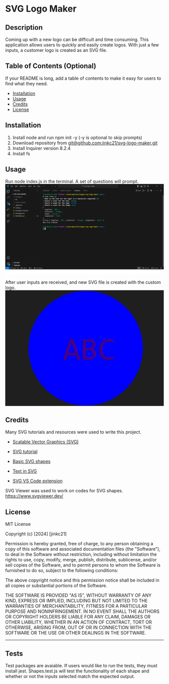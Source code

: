 # SVG Logo Maker

## Description

Coming up with a new logo can be difficult and time consuming. This application allows users to quickly and easily create logos. With just a few inputs, a customer logo is created as an SVG file.

## Table of Contents (Optional)

If your README is long, add a table of contents to make it easy for users to find what they need.

- [Installation](#installation)
- [Usage](#usage)
- [Credits](#credits)
- [License](#license)

## Installation

1. Install node and run npm init -y (-y is optional to skip prompts)
2. Download repository from [git@github.com:jinkc21/svg-logo-maker.git](https://github.com/jinkc21/svg-logo-maker.git)
3. Install Inquirer version 8.2.4
4. Install fs


## Usage

Run node index.js in the terminal. A set of questions will prompt. 
![screenshot](assets/screenshot.png)

After user inputs are received, and new SVG file is created with the custom logo.
![sample](assets/sample.png)

## Credits

Many SVG tutorials and resources were used to write this project. 

* [Scalable Vector Graphics (SVG)](https://en.wikipedia.org/wiki/Scalable_Vector_Graphics)

* [SVG tutorial](https://developer.mozilla.org/en-US/docs/Web/SVG/Tutorial)

* [Basic SVG shapes](https://developer.mozilla.org/en-US/docs/Web/SVG/Tutorial/Basic_Shapes)

* [Text in SVG](https://developer.mozilla.org/en-US/docs/Web/SVG/Tutorial/Texts)

* [SVG VS Code extension](https://marketplace.visualstudio.com/items?itemName=jock.svg)

SVG Viewer was used to work on codes for SVG shapes.
https://www.svgviewer.dev/ 

## License

MIT License

Copyright (c) [2024] [jinkc21]

Permission is hereby granted, free of charge, to any person obtaining a copy
of this software and associated documentation files (the "Software"), to deal
in the Software without restriction, including without limitation the rights
to use, copy, modify, merge, publish, distribute, sublicense, and/or sell
copies of the Software, and to permit persons to whom the Software is
furnished to do so, subject to the following conditions:

The above copyright notice and this permission notice shall be included in all
copies or substantial portions of the Software.

THE SOFTWARE IS PROVIDED "AS IS", WITHOUT WARRANTY OF ANY KIND, EXPRESS OR
IMPLIED, INCLUDING BUT NOT LIMITED TO THE WARRANTIES OF MERCHANTABILITY,
FITNESS FOR A PARTICULAR PURPOSE AND NONINFRINGEMENT. IN NO EVENT SHALL THE
AUTHORS OR COPYRIGHT HOLDERS BE LIABLE FOR ANY CLAIM, DAMAGES OR OTHER
LIABILITY, WHETHER IN AN ACTION OF CONTRACT, TORT OR OTHERWISE, ARISING FROM,
OUT OF OR IN CONNECTION WITH THE SOFTWARE OR THE USE OR OTHER DEALINGS IN THE
SOFTWARE.

---

## Tests

Test packages are avaiable. If users would like to run the tests, they must install jest. Shapes.test.js will test the functionality of each shape and whether or not the inputs selected match the expected output. 